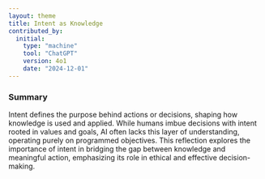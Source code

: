 ```yaml
---
layout: theme
title: Intent as Knowledge
contributed_by:
  initial:
    type: "machine"
    tool: "ChatGPT"
    version: 4o1
    date: "2024-12-01"
---
```


### Summary

Intent defines the purpose behind actions or decisions, shaping how knowledge is used and applied. While humans imbue decisions with intent rooted in values and goals, AI often lacks this layer of understanding, operating purely on programmed objectives. This reflection explores the importance of intent in bridging the gap between knowledge and meaningful action, emphasizing its role in ethical and effective decision-making.


